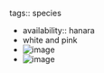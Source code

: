 tags:: species

- availability:: hanara
- white and pink
- ![image](https://peach-geographical-bat-397.mypinata.cloud/ipfs/QmZPgQofnLqZSnM8mutRwsjHmG2QtsWNNT8nGKEk45VWoE)
- ![image](https://peach-geographical-bat-397.mypinata.cloud/ipfs/QmVLvUEskxauAuFikMXY5e6wcsoo7NGegCxc7JFm25Q4WU)